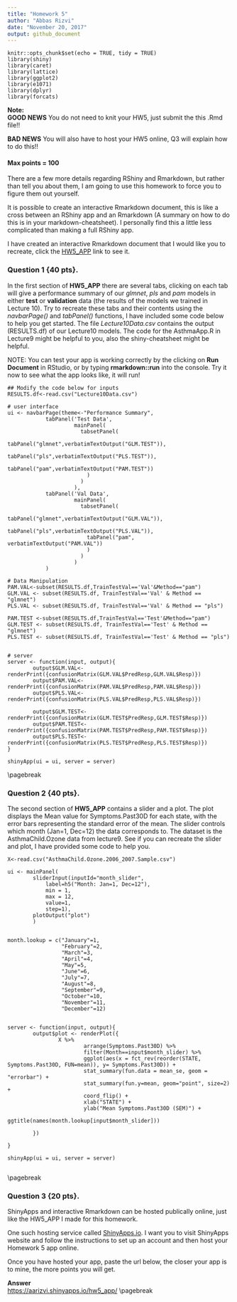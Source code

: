 ```yaml
---
title: "Homework 5"
author: "Abbas Rizvi"
date: "November 20, 2017"
output: github_document
---
```


```{r setup, include=F}
knitr::opts_chunk$set(echo = TRUE, tidy = TRUE)
library(shiny)
library(caret)
library(lattice)
library(ggplot2)
library(e1071)
library(dplyr)
library(forcats)
```

**Note:**   
**GOOD NEWS** You do not need to knit your HW5, just submit the this .Rmd file!!

**BAD NEWS** You will also have to host your HW5 online, Q3 will explain how to do this!!

#### Max points = 100  

There are a few more details regarding RShiny and Rmarkdown, but rather than tell you about them, I am going to use this homework to force you to figure them out yourself.

It is possible to create an interactive Rmarkdown document, this is like a cross between an RShiny app and an Rmarkdown (A summary on how to do this is in your markdown-cheatsheet). I personally find this a little less complicated than making a full RShiny app. 

I have created an interactive Rmarkdown document that I would like you to recreate, click the [HW5_APP](https://tomall01.shinyapps.io/HW5_APP/) link to see it.

### Question 1 {40 pts}.

In the first section of **HW5_APP** there are several tabs, clicking on each tab will give a performance summary of our *glmnet*, *pls* and *pam* models in either **test** or **validation** data (the results of the models we trained in Lecture 10). Try to recreate these tabs and their contents using the *navbarPage()* and *tabPanel()* functions, I have included some code below to help you get started. The file *Lecture10Data.csv* contains the output (RESULTS.df) of our Lecture10 models. The code for the AsthmaApp.R in Lecture9 might be helpful to you, also the shiny-cheatsheet might be helpful. 

NOTE: You can test your app is working correctly by the clicking on **Run Document** in RStudio, or by typing **rmarkdown::run** into the console. Try it now to see what the app looks like, it will run!  
  
```{r echo=F}
## Modify the code below for inputs
RESULTS.df<-read.csv("Lecture10Data.csv")

# user interface
ui <- navbarPage(theme<-"Performance Summary",
            tabPanel('Test Data',
                     mainPanel(
                       tabsetPanel(
                         tabPanel("glmnet",verbatimTextOutput("GLM.TEST")),
                         tabPanel("pls",verbatimTextOutput("PLS.TEST")),
                         tabPanel("pam",verbatimTextOutput("PAM.TEST"))
                         )
                       )
                     ),
            tabPanel('Val Data',
                     mainPanel(
                       tabsetPanel(
                         tabPanel("glmnet",verbatimTextOutput("GLM.VAL")),
                         tabPanel("pls",verbatimTextOutput("PLS.VAL")),
                         tabPanel("pam", verbatimTextOutput("PAM.VAL"))
                         )
                       )
                     )
            )

# Data Manipulation
PAM.VAL<-subset(RESULTS.df,TrainTestVal=='Val'&Method=="pam")
GLM.VAL <- subset(RESULTS.df, TrainTestVal=='Val' & Method == "glmnet")
PLS.VAL <- subset(RESULTS.df, TrainTestVal=='Val' & Method == "pls")

PAM.TEST <-subset(RESULTS.df,TrainTestVal=='Test'&Method=="pam")
GLM.TEST <- subset(RESULTS.df, TrainTestVal=='Test' & Method == "glmnet")
PLS.TEST <- subset(RESULTS.df, TrainTestVal=='Test' & Method == "pls")


# server
server <- function(input, output){
        output$GLM.VAL<-renderPrint({confusionMatrix(GLM.VAL$PredResp,GLM.VAL$Resp)})
        output$PAM.VAL<-renderPrint({confusionMatrix(PAM.VAL$PredResp,PAM.VAL$Resp)})
        output$PLS.VAL<-renderPrint({confusionMatrix(PLS.VAL$PredResp,PLS.VAL$Resp)})
        
        output$GLM.TEST<-renderPrint({confusionMatrix(GLM.TEST$PredResp,GLM.TEST$Resp)})
        output$PAM.TEST<-renderPrint({confusionMatrix(PAM.TEST$PredResp,PAM.TEST$Resp)})
        output$PLS.TEST<-renderPrint({confusionMatrix(PLS.TEST$PredResp,PLS.TEST$Resp)})
}

shinyApp(ui = ui, server = server)

```  
\pagebreak 
 
### Question 2 {40 pts}.

The second section of **HW5_APP** contains a slider and a plot. The plot displays the Mean value for Symptoms.Past30D for each state, with the error bars representing the standard error of the mean. The slider controls which month (Jan=1, Dec=12) the data corresponds to. The dataset is the AsthmaChild.Ozone data from lecture9. See if you can recreate the slider and plot, I have provided some code to help you.
  
```{r echo=F}
X<-read.csv("AsthmaChild.Ozone.2006_2007.Sample.csv")
 
ui <- mainPanel(
        sliderInput(inputId="month_slider",
            label=h5("Month: Jan=1, Dec=12"),
            min = 1,
            max = 12,
            value=1,
            step=1),
        plotOutput("plot")
        )


month.lookup = c("January"=1,
                 "February"=2,
                 "March"=3,
                 "April"=4,
                 "May"=5,
                 "June"=6,
                 "July"=7,
                 "August"=8,
                 "September"=9,
                 "October"=10,
                 "November"=11,
                 "December"=12)


server <- function(input, output){
        output$plot <- renderPlot({
                X %>%
                        arrange(Symptoms.Past30D) %>%
                        filter(Month==input$month_slider) %>% 
                        ggplot(aes(x = fct_rev(reorder(STATE, Symptoms.Past30D, FUN=mean)), y= Symptoms.Past30D)) +
                        stat_summary(fun.data = mean_se, geom = "errorbar") +
                        stat_summary(fun.y=mean, geom="point", size=2) + 
                        coord_flip() +
                        xlab("STATE") +
                        ylab("Mean Symptoms.Past30D (SEM)") +
                        ggtitle(names(month.lookup[input$month_slider]))
                
        })
  
}

shinyApp(ui = ui, server = server)


```    
\pagebreak    
   
   
### Question 3 {20 pts}.  

ShinyApps and interactive Rmarkdown can be hosted publically online, just like the HW5_APP I made for this homework. 

One such hosting service called [ShinyApps.io](http://www.shinyapps.io/). I want you to visit ShinyApps website and follow the instructions to set up an account and then host your Homework 5 app online.

Once you have hosted your app, paste the url below, the closer your app is to mine, the more points you will get.

**Answer**  
https://aarizvi.shinyapps.io/hw5_app/
\pagebreak   


